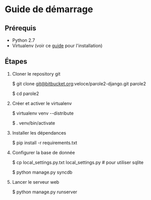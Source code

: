 Guide de démarrage
=================

## Prérequis

* Python 2.7
* Virtualenv (voir ce [guide](http://docs.python-guide.org/en/latest/starting/install/linux/) pour l'installation)

## Étapes

1. Cloner le repository git

    $ git clone git@bitbucket.org:veloce/parole2-django.git parole2

    $ cd parole2

2. Créer et activer le virtualenv

    $ virtualenv venv --distribute

    $ . venv/bin/activate

3. Installer les dépendances

    $ pip install -r requirements.txt

4. Configurer la base de donnée

    $ cp local_settings.py.txt local_settings.py # pour utiliser sqlite

    $ python manage.py syncdb

5. Lancer le serveur web

    $ python manage.py runserver
        
